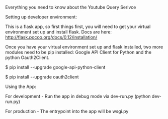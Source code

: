 Everything you need to know about the Youtube Query Serivce

Setting up developer environment:

This is a flask app, so first things first, you will need to get your virtual environment set up and install flask. Docs are here: http://flask.pocoo.org/docs/0.12/installation/

Once you have your virtual environment set up and flask installed, two more modules need to be pip installed: Google API Client for Python and the python Oauth2Client.

$ pip install --upgrade google-api-python-client

$ pip install --upgrade oauth2client

Using the App:

For development - Run the app in debug mode via dev-run.py (python dev-run.py)

For production - The entrypoint into the app will be wsgi.py